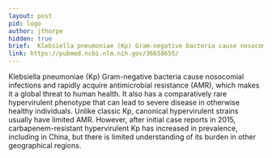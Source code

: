 ```yaml
---
layout: post
pid: logo
author: jthorpe
hidden: true
brief:  Klebsiella pneumoniae (Kp) Gram-negative bacteria cause nosocomial infections and rapidly acquire antimicrobial resistance (AMR), which makes it a global threat to human health. It also has a comparatively rare hypervirulent phenotype that can lead to severe disease in otherwise healthy individuals. Unlike classic Kp, canonical hypervirulent strains usually have limited AMR. However, after initial case reports in 2015, carbapenem-resistant hypervirulent Kp has increased in prevalence, including in China, but there is limited understanding of its burden in other geographical regions. 
link: https://pubmed.ncbi.nlm.nih.gov/36658655/
---
```



 Klebsiella pneumoniae (Kp) Gram-negative bacteria cause nosocomial infections and rapidly acquire antimicrobial resistance (AMR), which makes it a global threat to human health. It also has a comparatively rare hypervirulent phenotype that can lead to severe disease in otherwise healthy individuals. Unlike classic Kp, canonical hypervirulent strains usually have limited AMR. However, after initial case reports in 2015, carbapenem-resistant hypervirulent Kp has increased in prevalence, including in China, but there is limited understanding of its burden in other geographical regions. 